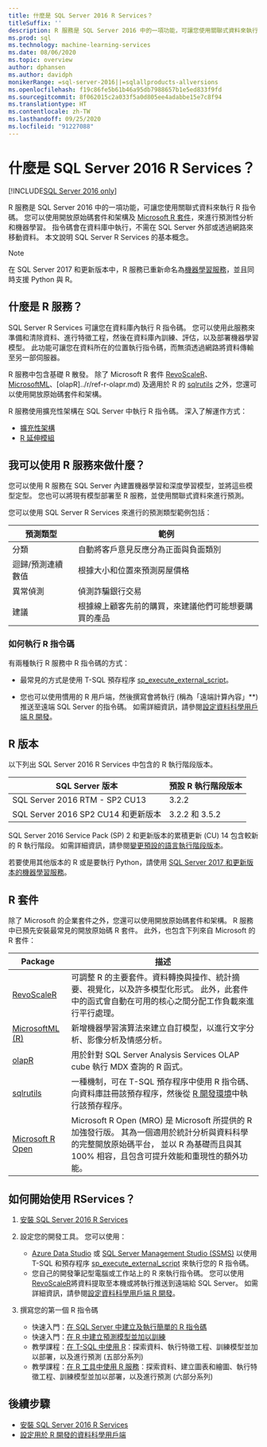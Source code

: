 ```yaml
---
title: 什麼是 SQL Server 2016 R Services？
titleSuffix: ''
description: R 服務是 SQL Server 2016 中的一項功能，可讓您使用關聯式資料來執行 R 指令碼。 您可以使用開放原始碼套件和架構及 Microsoft R 套件，來進行預測性分析和機器學習。 指令碼會在資料庫中執行，不需在 SQL Server 外部或透過網路來移動資料。 本文說明 SQL Server R Services 的基本概念。
ms.prod: sql
ms.technology: machine-learning-services
ms.date: 08/06/2020
ms.topic: overview
author: dphansen
ms.author: davidph
monikerRange: =sql-server-2016||=sqlallproducts-allversions
ms.openlocfilehash: f19c86fe5b61b46a95db7988657b1e5ed833f9fd
ms.sourcegitcommit: 8f062015c2a033f5a0d805ee4adabbe15e7c8f94
ms.translationtype: HT
ms.contentlocale: zh-TW
ms.lasthandoff: 09/25/2020
ms.locfileid: "91227088"
---
```

# <a name="what-is-sql-server-2016-r-services"></a>什麼是 SQL Server 2016 R Services？

[!INCLUDE[SQL Server 2016 only](../../includes/applies-to-version/sqlserver2016-only.md)]

R 服務是 SQL Server 2016 中的一項功能，可讓您使用關聯式資料來執行 R 指令碼。 您可以使用開放原始碼套件和架構及 [Microsoft R 套件](#packages)，來進行預測性分析和機器學習。 指令碼會在資料庫中執行，不需在 SQL Server 外部或透過網路來移動資料。 本文說明 SQL Server R Services 的基本概念。

> [!Note]
> 在 SQL Server 2017 和更新版本中，R 服務已重新命名為[機器學習服務](../sql-server-machine-learning-services.md)，並且同時支援 Python 與 R。

## <a name="what-is-r-services"></a>什麼是 R 服務？

SQL Server R Services 可讓您在資料庫內執行 R 指令碼。 您可以使用此服務來準備和清除資料、進行特徵工程，然後在資料庫內訓練、評估，以及部署機器學習模型。 此功能可讓您在資料所在的位置執行指令碼，而無須透過網路將資料傳輸至另一部伺服器。

R 服務中包含基礎 R 散發。 除了 Microsoft R 套件 [RevoScaleR](../r/ref-r-revoscaler.md)、[MicrosoftML](../r/ref-r-microsoftml.md)、[olapR]../r/ref-r-olapr.md) 及適用於 R 的 [sqlrutils](../r/ref-r-sqlrutils.md) 之外，您還可以使用開放原始碼套件和架構。

R 服務使用擴充性架構在 SQL Server 中執行 R 指令碼。 深入了解運作方式：

+ [擴充性架構](../concepts/extensibility-framework.md)
+ [R 延伸模組](../concepts/extension-r.md)

## <a name="what-can-i-do-with-r-services"></a>我可以使用 R 服務來做什麼？

您可以使用 R 服務在 SQL Server 內建置機器學習和深度學習模型，並將這些模型定型。 您也可以將現有模型部署至 R 服務，並使用關聯式資料來進行預測。

您可以使用 SQL Server R Services 來進行的預測類型範例包括：

|預測類型|範例|
|-|-|
|分類|自動將客戶意見反應分為正面與負面類別|
|迴歸/預測連續數值|根據大小和位置來預測房屋價格|
|異常偵測|偵測詐騙銀行交易 |
|建議|根據線上顧客先前的購買，來建議他們可能想要購買的產品|

### <a name="how-to-execute-r-scripts"></a>如何執行 R 指令碼

有兩種執行 R 服務中 R 指令碼的方式：

+ 最常見的方式是使用 T-SQL 預存程序 [sp_execute_external_script](../../relational-databases/system-stored-procedures/sp-execute-external-script-transact-sql.md)。

+ 您也可以使用慣用的 R 用戶端，然後撰寫會將執行 (稱為「遠端計算內容」**) 推送至遠端 SQL Server 的指令碼。 如需詳細資訊，請參閱[設定資料科學用戶端 R 開發](../r/set-up-a-data-science-client.md)。

<a name="version"></a>

## <a name="r-versions"></a>R 版本

以下列出 SQL Server 2016 R Services 中包含的 R 執行階段版本。

SQL Server 版本 | 預設 R 執行階段版本 |
|-|-|
| SQL Server 2016 RTM - SP2 CU13 | 3.2.2 |
| SQL Server 2016 SP2 CU14 和更新版本 | 3.2.2 和 3.5.2 |

SQL Server 2016 Service Pack (SP) 2 和更新版本的累積更新 (CU) 14 包含較新的 R 執行階段。 如需詳細資訊，請參閱[變更預設的語言執行階段版本](../install/change-default-language-runtime-version.md)。

若要使用其他版本的 R 或是要執行 Python，請使用 [SQL Server 2017 和更新版本的機器學習服務](../sql-server-machine-learning-services.md)。

<a name="packages"></a>

## <a name="r-packages"></a>R 套件

除了 Microsoft 的企業套件之外，您還可以使用開放原始碼套件和架構。 R 服務中已預先安裝最常見的開放原始碼 R 套件。 此外，也包含下列來自 Microsoft 的 R 套件：

| Package | 描述 |
|-|-|
| [RevoScaleR](../r/ref-r-revoscaler.md) | 可調整 R 的主要套件。資料轉換與操作、統計摘要、視覺化，以及許多模型化形式。 此外，此套件中的函式會自動在可用的核心之間分配工作負載來進行平行處理。 |
| [MicrosoftML (R)](../r/ref-r-microsoftml.md) | 新增機器學習演算法來建立自訂模型，以進行文字分析、影像分析及情感分析。 |
| [olapR](../r/ref-r-olapr.md) | 用於針對 SQL Server Analysis Services OLAP cube 執行 MDX 查詢的 R 函式。 |
| [sqlrutils](../r/ref-r-sqlrutils.md) | 一種機制，可在 T-SQL 預存程序中使用 R 指令碼、向資料庫註冊該預存程序，然後從 [R 開發環境](../r/set-up-a-data-science-client.md)中執行該預存程序。 |
| [Microsoft R Open](https://mran.microsoft.com/rro) | Microsoft R Open (MRO) 是 Microsoft 所提供的 R 加強發行版。 其為一個適用於統計分析與資料科學的完整開放原始碼平台， 並以 R 為基礎而且與其 100% 相容，且包含可提升效能和重現性的額外功能。 |

## <a name="how-do-i-get-started-with-rservices"></a>如何開始使用 RServices？

1. [安裝 SQL Server 2016 R Services](../install/sql-r-services-windows-install.md)

1. 設定您的開發工具。 您可以使用：

    + [Azure Data Studio](../../azure-data-studio/what-is.md) 或 [SQL Server Management Studio (SSMS)](../../ssms/sql-server-management-studio-ssms.md) 以使用 T-SQL 和預存程序 [sp_execute_external_script](../../relational-databases/system-stored-procedures/sp-execute-external-script-transact-sql.md) 來執行您的 R 指令碼。
    + 您自己的開發筆記型電腦或工作站上的 R 來執行指令碼。 您可以使用 [RevoScaleR](../r/ref-r-revoscaler.md)將資料提取至本機或將執行推送到遠端給 SQL Server。 如需詳細資訊，請參閱[設定資料科學用戶端 R 開發](../r/set-up-a-data-science-client.md)。

1. 撰寫您的第一個 R 指令碼

    + 快速入門：[在 SQL Server 中建立及執行簡單的 R 指令碼](../tutorials/quickstart-r-create-script.md)
    + 快速入門：[在 R 中建立預測模型並加以訓練](../tutorials/quickstart-r-train-score-model.md)
    + 教學課程：[在 T-SQL 中使用 R](../tutorials/r-taxi-classification-introduction.md)：探索資料、執行特徵工程、訓練模型並加以部署，以及進行預測 (五部分系列)
    + 教學課程：[在 R 工具中使用 R 服務](../tutorials/walkthrough-data-science-end-to-end-walkthrough.md)：探索資料、建立圖表和繪圖、執行特徵工程、訓練模型並加以部署，以及進行預測 (六部分系列)

## <a name="next-steps"></a>後續步驟

+ [安裝 SQL Server 2016 R Services](../install/sql-r-services-windows-install.md)
+ [設定用於 R 開發的資料科學用戶端](../r/set-up-a-data-science-client.md)
